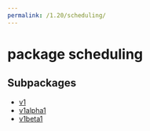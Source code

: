 ```yaml
---
permalink: /1.20/scheduling/
---
```


# package scheduling



## Subpackages

* [v1](scheduling-v1.md)
* [v1alpha1](scheduling-v1alpha1.md)
* [v1beta1](scheduling-v1beta1.md)